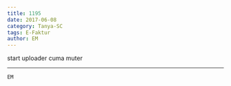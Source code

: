 ```yaml
---
title: 1195
date: 2017-06-08
category: Tanya-SC
tags: E-Faktur
author: EM
---
```


start uploader cuma muter

---



`EM`
